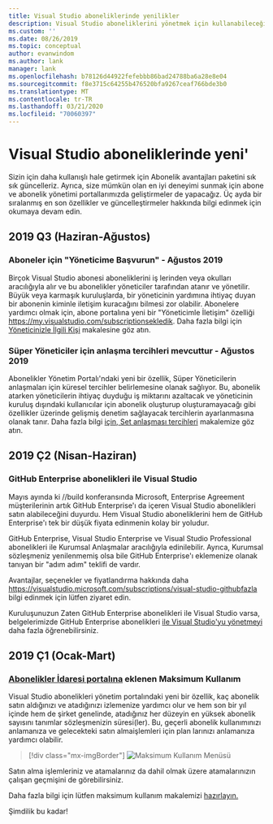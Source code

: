 ```yaml
---
title: Visual Studio aboneliklerinde yenilikler
description: Visual Studio aboneliklerini yönetmek için kullanabileceğiniz yeni ve güncelleştirilmiş özellikler hakkında bilgi edinin.
ms.custom: ''
ms.date: 08/26/2019
ms.topic: conceptual
author: evanwindom
ms.author: lank
manager: lank
ms.openlocfilehash: b78126d44922fefebbb86bad24788ba6a28e8e04
ms.sourcegitcommit: f8e3715c64255b476520bfa9267ceaf766bde3b0
ms.translationtype: MT
ms.contentlocale: tr-TR
ms.lasthandoff: 03/21/2020
ms.locfileid: "70060397"
---
```

# <a name="what39s-new-in-visual-studio-subscriptions"></a>Visual Studio aboneliklerinde yeni&#39;

Sizin için daha kullanışlı hale getirmek için Abonelik avantajları paketini sık sık güncelleriz. Ayrıca, size mümkün olan en iyi deneyimi sunmak için abone ve abonelik yönetimi portallarımızda geliştirmeler de yapacağız.  Üç ayda bir sıralanmış en son özellikler ve güncelleştirmeler hakkında bilgi edinmek için okumaya devam edin.

## <a name="2019-q3-june-august"></a>2019 Q3 (Haziran-Ağustos)

### <a name="contact-my-admin-available-for-subscribers---august-2019"></a>Aboneler için "Yöneticime Başvurun" - Ağustos 2019
Birçok Visual Studio abonesi aboneliklerini iş lerinden veya okulları aracılığıyla alır ve bu abonelikler yöneticiler tarafından atanır ve yönetilir.  Büyük veya karmaşık kuruluşlarda, bir yöneticinin yardımına ihtiyaç duyan bir abonenin kiminle iletişim kuracağını bilmesi zor olabilir.  Abonelere yardımcı olmak için, abone portalına yeni bir "Yöneticimle İletişim" özelliği https://my.visualstudio.com/subscriptionsekledik. Daha fazla bilgi için [Yöneticinizle İlgili Kişi](contact-my-admin.md) makalesine göz atın. 

### <a name="agreement-preferences-available-for-super-admins---august-2019"></a>Süper Yöneticiler için anlaşma tercihleri mevcuttur - Ağustos 2019
Abonelikler Yönetim Portalı'ndaki yeni bir özellik, Süper Yöneticilerin anlaşmaları için küresel tercihler belirlemesine olanak sağlıyor.  Bu, abonelik atarken yöneticilerin ihtiyaç duyduğu iş miktarını azaltacak ve yöneticinin kuruluş dışındaki kullanıcılar için abonelik oluşturup oluşturamayacağı gibi özellikler üzerinde gelişmiş denetim sağlayacak tercihlerin ayarlanmasına olanak tanır.  Daha fazla bilgi [için, Set anlaşması tercihleri](admin-prefs.md) makalemize göz atın. 

## <a name="2019-q2-april-june"></a>2019 Ç2 (Nisan-Haziran)

### <a name="visual-studio-with-github-enterprise-subscriptions"></a>GitHub Enterprise abonelikleri ile Visual Studio
Mayıs ayında ki //build konferansında Microsoft, Enterprise Agreement müşterilerinin artık GitHub Enterprise'ı da içeren Visual Studio abonelikleri satın alabileceğini duyurdu.  Hem Visual Studio aboneliklerini hem de GitHub Enterprise'ı tek bir düşük fiyata edinmenin kolay bir yoludur.  

GitHub Enterprise, Visual Studio Enterprise ve Visual Studio Professional abonelikleri ile Kurumsal Anlaşmalar aracılığıyla edinilebilir. Ayrıca, Kurumsal sözleşmeniz yenilenmemiş olsa bile GitHub Enterprise'ı eklemenize olanak tanıyan bir "adım adım" teklifi de vardır.

Avantajlar, seçenekler ve fiyatlandırma hakkında daha https://visualstudio.microsoft.com/subscriptions/visual-studio-githubfazla bilgi edinmek için lütfen ziyaret edin. 

Kuruluşunuzun Zaten GitHub Enterprise abonelikleri ile Visual Studio varsa, belgelerimizde GitHub Enterprise abonelikleri [ile Visual Studio'yu yönetmeyi](assign-github.md) daha fazla öğrenebilirsiniz.  

## <a name="2019-q1-january-march"></a>2019 Ç1 (Ocak-Mart)

### <a name="maximum-usage-added-to-subscriptions-administration-portal"></a>[Abonelikler İdaresi portalına](https://manage.visualstudio.com) eklenen Maksimum Kullanım
Visual Studio abonelikleri yönetim portalındaki yeni bir özellik, kaç abonelik satın aldığınızı ve atadığınızı izlemenize yardımcı olur ve hem son bir yıl içinde hem de şirket genelinde, atadığınız her düzeyin en yüksek abonelik sayısını tanımlar sözleşmenizin süresi(ler). Bu, geçerli abonelik kullanımınızı anlamanıza ve gelecekteki satın almaişlemleri için plan larınızı anlamanıza yardımcı olabilir. 

  > [!div class="mx-imgBorder"]
  > ![Maksimum Kullanım Menüsü](_img/maximum-usage/maximum-usage-menu.png)

Satın alma işlemleriniz ve atamalarınız da dahil olmak üzere atamalarınızın çalışan geçmişini de görebilirsiniz.   

Daha fazla bilgi için lütfen maksimum kullanım makalemizi [hazırlayın.](maximum-usage.md) 





Şimdilik bu kadar!
